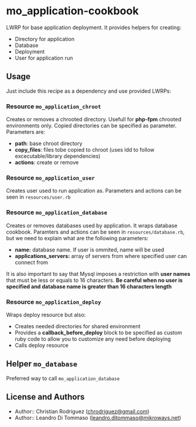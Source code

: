 # mo_application-cookbook

LWRP for base application deployment. It provides helpers for creating:
* Directory for application
* Database
* Deployment
* User for application run

## Usage

Just include this recipe as a dependency and use provided LWRPs:

### Resource `mo_application_chroot`

Creates or removes a chrooted directory. Usefull for **php-fpm** chrooted environments only. 
Copied directories can be specified as parameter. Parameters are:

* **path**: base chroot directory
* **copy_files**: files tobe copied to chroot (uses ldd to follow excecutable/library dependencies)
* **actions**: create or remove

### Resource `mo_application_user`

Creates user used to run application as. Parameters and actions can be seen in
`resources/user.rb`

### Resource `mo_application_database`

Creates or removes databases used by application. It wraps database cookbook. Paramters and actions can be seen in
`resources/database.rb`, but we need to explain what are the following
parameters:

* **name:** database name. If user is ommited, name will be used
* **applications_servers:** array of servers from where specified user can connect from

It is also important to say that Mysql imposes a restriction with **user names**
that must be less or equals to 16 characters. **Be careful when no user is
specified and database name is greater than 16 characters length**

### Resource `mo_application_deploy`

Wraps deploy resource but also:

* Creates needed directories for shared environment
* Provides a **callback_before_deploy** block to be specified as custom ruby
  code to allow you to customize any need before deploying
* Calls deploy resource

## Helper `mo_database`

Preferred way to call `mo_application_database`

## License and Authors

* Author:: Christian Rodriguez (chrodriguez@gmail.com)
* Author:: Leandro Di Tommaso (leandro.ditommaso@mikroways.net)
